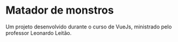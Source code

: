 # Matador de monstros

Um projeto desenvolvido durante o curso de VueJs, ministrado pelo professor Leonardo Leitão.
